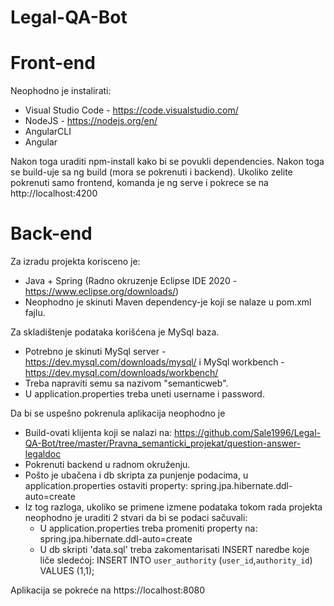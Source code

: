 # Legal-QA-Bot

# Front-end
Neophodno je instalirati:
- Visual Studio Code - https://code.visualstudio.com/
- NodeJS - https://nodejs.org/en/
- AngularCLI
- Angular

Nakon toga uraditi npm-install kako bi se povukli dependencies.
Nakon toga se build-uje sa ng build (mora se pokrenuti i backend).
Ukoliko zelite pokrenuti samo frontend, komanda je ng serve i pokrece se na http://localhost:4200

# Back-end

Za izradu projekta korisceno je:
- Java + Spring (Radno okruzenje Eclipse IDE 2020 - https://www.eclipse.org/downloads/)
- Neophodno je skinuti Maven dependency-je koji se nalaze u pom.xml fajlu.

Za skladištenje podataka korišćena je MySql baza.
- Potrebno je skinuti MySql server - https://dev.mysql.com/downloads/mysql/ i MySql workbench - https://dev.mysql.com/downloads/workbench/
- Treba napraviti semu sa nazivom "semanticweb".
- U application.properties treba uneti username i password.

Da bi se uspešno pokrenula aplikacija neophodno je 
- Build-ovati klijenta koji se nalazi na: https://github.com/Sale1996/Legal-QA-Bot/tree/master/Pravna_semanticki_projekat/question-answer-legaldoc
- Pokrenuti backend u radnom okruženju.
- Pošto je ubačena i db skripta za punjenje podacima, u application.properties ostaviti property: 
    spring.jpa.hibernate.ddl-auto=create
- Iz tog razloga, ukoliko se primene izmene podataka tokom rada projekta neophodno je uraditi 2 stvari da bi se podaci sačuvali:
    - U application.properties treba promeniti property na: spring.jpa.hibernate.ddl-auto=create
    - U db skripti 'data.sql' treba zakomentarisati INSERT naredbe koje liče sledećoj: 
          INSERT INTO `user_authority` (`user_id`,`authority_id`) VALUES (1,1);
          
Aplikacija se pokreće na https://localhost:8080

